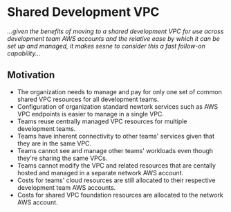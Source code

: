 # Shared Development VPC

*...given the benefits of moving to a shared development VPC for use across development team AWS accounts and the relative ease by which it can be set up and managed, it makes sesne to consider this a fast follow-on capability...*

## Motivation

* The organization needs to manage and pay for only one set of common shared VPC resources for all development teams.
* Configuration of organization standard newtork services such as AWS VPC endpoints is easier to manage in a single VPC.
* Teams reuse centrally managed VPC resources for multiple development teams.
* Teams have inherent connectivity to other teams' services given that they are in the same VPC.
* Teams cannot see and manage other teams' workloads even though they're sharing the same VPCs.
* Teams cannot modify the VPC and related resources that are centally hosted and managed in a separate network AWS account.
* Costs for teams' cloud resources are still allocated to their respective development team AWS accounts.
* Costs for shared VPC foundation resources are allocated to the network AWS account.
